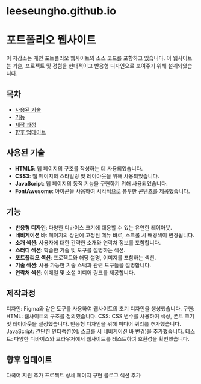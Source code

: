 # leeseungho.github.io

# 포트폴리오 웹사이트

이 저장소는 개인 포트폴리오 웹사이트의 소스 코드를 포함하고 있습니다. 이 웹사이트는 기술, 프로젝트 및 경험을 현대적이고 반응형 디자인으로 보여주기 위해 설계되었습니다.

## 목차
- [사용된 기술](#사용된-기술)
- [기능](#기능)
- [제작 과정](#제작-과정)
- [향후 업데이트](#향후-업데이트)

## 사용된 기술
- **HTML5**: 웹 페이지의 구조를 작성하는 데 사용되었습니다.
- **CSS3**: 웹 페이지의 스타일링 및 레이아웃을 위해 사용되었습니다.
- **JavaScript**: 웹 페이지의 동적 기능을 구현하기 위해 사용되었습니다.
- **FontAwesome**: 아이콘을 사용하여 시각적으로 풍부한 콘텐츠를 제공했습니다.

## 기능
- **반응형 디자인**: 다양한 디바이스 크기에 대응할 수 있는 유연한 레이아웃.
- **네비게이션 바**: 페이지의 상단에 고정된 메뉴 바로, 스크롤 시 배경색이 변경됩니다.
- **소개 섹션**: 사용자에 대한 간략한 소개와 연락처 정보를 포함합니다.
- **스터디 섹션**: 학습한 기술 및 도구를 설명하는 섹션.
- **포트폴리오 섹션**: 프로젝트와 해당 설명, 이미지를 포함하는 섹션.
- **기술 섹션**: 사용 가능한 기술 스택과 관련 도구들을 설명합니다.
- **연락처 섹션**: 이메일 및 소셜 미디어 링크를 제공합니다.


## 제작과정
디자인: 
Figma와 같은 도구를 사용하여 웹사이트의 초기 디자인을 생성했습니다.
구현:
HTML: 웹사이트의 구조를 정의했습니다.
CSS: CSS 변수를 사용하여 색상, 폰트 크기 및 레이아웃을 설정했습니다. 반응형 디자인을 위해 미디어 쿼리를 추가했습니다.
JavaScript: 간단한 인터랙션(예: 스크롤 시 네비게이션 바 변경)을 추가했습니다.
테스트: 다양한 디바이스와 브라우저에서 웹사이트를 테스트하여 호환성을 확인했습니다.

## 향후 업데이트
다국어 지원 추가
프로젝트 상세 페이지 구현
블로그 섹션 추가
